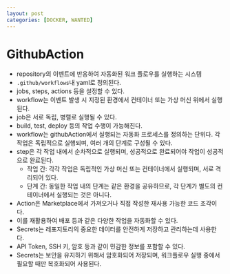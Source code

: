 ```yaml
---
layout: post
categories: [DOCKER, WANTED]
---
```


# GithubAction

- repository의 이벤트에 반응하여 자동화된 워크 플로우를 실행하는 시스템
- `.github/workflows`내 yaml로 정의된다. 
- jobs, steps, actions 등을 설정할 수 있다.
- workflow는 이벤트 발생 시 지정된 환경에서 컨테이너 또는 가상 머신 위에서 실행된다. 
- job은 서로 독립, 병렬로 실행될 수 있다.
- build, test, deploy 등의 작업 수행이 가능해진다.
- workflow는 githubAction에서 실행되는 자동화 프로세스를 정의하는 단위다. 각 작업은 독립적으로 실행되며, 여러 개의 단계로 구성될 수 있다.
- step은 각 작업 내에서 순차적으로 실행되며, 성공적으로 완료되어야 작업이 성공적으로 완료된다.
  - 작업 간: 각각 작업은 독립적인 가상 머신 또는 컨테이너에서 실행되며, 서로 격리되어 있다.
  - 단계 간: 동일한 작업 내의 단계는 같은 환경을 공유하므로, 각 단계가 별도의 컨테이너에서 실행되는 것은 아니다.
- Action은 Marketplace에서 가져오거나 직접 작성한 재사용 가능한 코드 조각이다.
- 이를 재활용하여 배포 등과 같은 다양한 작업을 자동화할 수 있다.
- Secrets는 레포지토리의 중요한 데이터를 안전하게 저장하고 관리하는데 사용한다.
- API Token, SSH 키, 암호 등과 같이 민감한 정보를 포함할 수 있다.
- Secrets는 보안을 유지하기 위해서 암호화되어 저장되며, 워크플로우 실행 중에서 필요할 때만 복호화되어 사용된다.